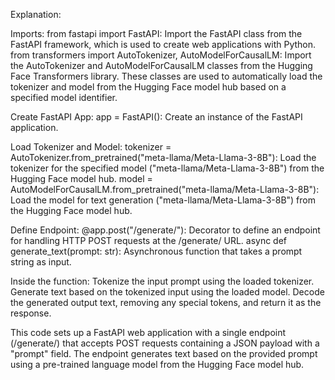 Explanation:

Imports:
from fastapi import FastAPI: Import the FastAPI class from the FastAPI framework, which is used to create web applications with Python.
from transformers import AutoTokenizer, AutoModelForCausalLM: Import the AutoTokenizer and AutoModelForCausalLM classes from the Hugging Face Transformers library. These classes are used to automatically load the tokenizer and model from the Hugging Face model hub based on a specified model identifier.

Create FastAPI App:
app = FastAPI(): Create an instance of the FastAPI application.

Load Tokenizer and Model:
tokenizer = AutoTokenizer.from_pretrained("meta-llama/Meta-Llama-3-8B"): Load the tokenizer for the specified model ("meta-llama/Meta-Llama-3-8B") from the Hugging Face model hub.
model = AutoModelForCausalLM.from_pretrained("meta-llama/Meta-Llama-3-8B"): Load the model for text generation ("meta-llama/Meta-Llama-3-8B") from the Hugging Face model hub.

Define Endpoint:
@app.post("/generate/"): Decorator to define an endpoint for handling HTTP POST requests at the /generate/ URL.
async def generate_text(prompt: str): Asynchronous function that takes a prompt string as input.

Inside the function:
Tokenize the input prompt using the loaded tokenizer.
Generate text based on the tokenized input using the loaded model.
Decode the generated output text, removing any special tokens, and return it as the response.

This code sets up a FastAPI web application with a single endpoint (/generate/) that accepts POST requests containing a JSON payload with a "prompt" field. The endpoint generates text based on the provided prompt using a pre-trained language model from the Hugging Face model hub.
